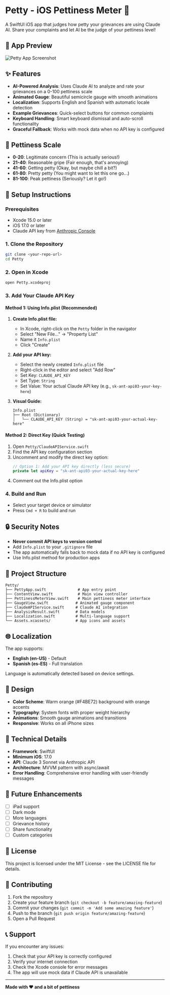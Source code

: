 # Petty - iOS Pettiness Meter 📱

A SwiftUI iOS app that judges how petty your grievances are using Claude AI. Share your complaints and let AI be the judge of your pettiness level!

## 📸 App Preview

![Petty App Screenshot](https://i.imgur.com/aOy4ug6.png)

## ✨ Features

- **AI-Powered Analysis**: Uses Claude AI to analyze and rate your grievances on a 0-100 pettiness scale
- **Animated Gauge**: Beautiful semicircle gauge with smooth animations
- **Localization**: Supports English and Spanish with automatic locale detection
- **Example Grievances**: Quick-select buttons for common complaints
- **Keyboard Handling**: Smart keyboard dismissal and auto-scroll functionality
- **Graceful Fallback**: Works with mock data when no API key is configured

## 🎯 Pettiness Scale

- **0-20**: Legitimate concern (This is actually serious!)
- **21-40**: Reasonable gripe (Fair enough, that's annoying)
- **41-60**: Getting petty (Okay, but maybe chill a bit?)
- **61-80**: Pretty petty (You might want to let this one go...)
- **81-100**: Peak pettiness (Seriously? Let it go!)

## 🔧 Setup Instructions

### Prerequisites
- Xcode 15.0 or later
- iOS 17.0 or later
- Claude API key from [Anthropic Console](https://console.anthropic.com)

### 1. Clone the Repository
```bash
git clone <your-repo-url>
cd Petty
```

### 2. Open in Xcode
```bash
open Petty.xcodeproj
```

### 3. Add Your Claude API Key

#### Method 1: Using Info.plist (Recommended)

1. **Create Info.plist file:**
   - In Xcode, right-click on the `Petty` folder in the navigator
   - Select "New File..." → "Property List"
   - Name it `Info.plist`
   - Click "Create"

2. **Add your API key:**
   - Select the newly created `Info.plist` file
   - Right-click in the editor and select "Add Row"
   - Set Key: `CLAUDE_API_KEY`
   - Set Type: `String`
   - Set Value: Your actual Claude API key (e.g., `sk-ant-api03-your-key-here`)

3. **Visual Guide:**
   ```
   Info.plist
   ├── Root (Dictionary)
   │   └── CLAUDE_API_KEY (String) = "sk-ant-api03-your-actual-key-here"
   ```

#### Method 2: Direct Key (Quick Testing)

1. Open `Petty/ClaudeAPIService.swift`
2. Find the API key configuration section
3. Uncomment and modify the direct key option:
   ```swift
   // Option 1: Add your API key directly (less secure)
   private let apiKey = "sk-ant-api03-your-actual-key-here"
   ```
4. Comment out the Info.plist option

### 4. Build and Run
- Select your target device or simulator
- Press `Cmd + R` to build and run

## 🔒 Security Notes

- **Never commit API keys to version control**
- Add `Info.plist` to your `.gitignore` file
- The app automatically falls back to mock data if no API key is configured
- Use Info.plist method for production apps

## 📁 Project Structure

```
Petty/
├── PettyApp.swift              # App entry point
├── ContentView.swift           # Main view controller
├── PettinessMeterView.swift    # Main pettiness meter interface
├── GaugeView.swift            # Animated gauge component
├── ClaudeAPIService.swift     # Claude AI integration
├── AnalysisResult.swift       # Data models
├── Localization.swift         # Multi-language support
└── Assets.xcassets/           # App icons and assets
```

## 🌐 Localization

The app supports:
- **English (en-US)** - Default
- **Spanish (es-ES)** - Full translation

Language is automatically detected based on device settings.

## 🎨 Design

- **Color Scheme**: Warm orange (#F4BE72) background with orange accents
- **Typography**: System fonts with proper weight hierarchy
- **Animations**: Smooth gauge animations and transitions
- **Responsive**: Works on all iPhone sizes

## 🔧 Technical Details

- **Framework**: SwiftUI
- **Minimum iOS**: 17.0
- **API**: Claude 3 Sonnet via Anthropic API
- **Architecture**: MVVM pattern with async/await
- **Error Handling**: Comprehensive error handling with user-friendly messages

## 🚀 Future Enhancements

- [ ] iPad support
- [ ] Dark mode
- [ ] More languages
- [ ] Grievance history
- [ ] Share functionality
- [ ] Custom categories

## 📝 License

This project is licensed under the MIT License - see the LICENSE file for details.

## 🤝 Contributing

1. Fork the repository
2. Create your feature branch (`git checkout -b feature/amazing-feature`)
3. Commit your changes (`git commit -m 'Add some amazing feature'`)
4. Push to the branch (`git push origin feature/amazing-feature`)
5. Open a Pull Request

## 📞 Support

If you encounter any issues:
1. Check that your API key is correctly configured
2. Verify your internet connection
3. Check the Xcode console for error messages
4. The app will use mock data if Claude API is unavailable

---

**Made with ❤️ and a bit of pettiness** 
